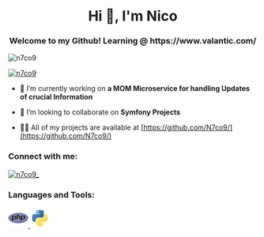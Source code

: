 <h1 align="center">Hi 👋, I'm Nico</h1>
<h3 align="center">Welcome to my Github! Learning @ https://www.valantic.com/</h3>

<p align="left"> <img src="https://komarev.com/ghpvc/?username=n7co9&label=Profile%20views&color=0e75b6&style=flat" alt="n7co9" /> </p>

<p align="left"> <a href="https://github.com/ryo-ma/github-profile-trophy"><img src="https://github-profile-trophy.vercel.app/?username=n7co9" alt="n7co9" /></a> </p>

- 🔭 I’m currently working on **a MOM Microservice for handling Updates of crucial Information**

- 👯 I’m looking to collaborate on **Symfony Projects**

- 👨‍💻 All of my projects are available at [https://github.com/N7co9/](https://github.com/N7co9/)

<h3 align="left">Connect with me:</h3>
<p align="left">
<a href="https://instagram.com/n7co9_" target="blank"><img align="center" src="https://raw.githubusercontent.com/rahuldkjain/github-profile-readme-generator/master/src/images/icons/Social/instagram.svg" alt="n7co9_" height="30" width="40" /></a>
</p>

<h3 align="left">Languages and Tools:</h3>
<p align="left"> <a href="https://www.php.net" target="_blank" rel="noreferrer"> <img src="https://raw.githubusercontent.com/devicons/devicon/master/icons/php/php-original.svg" alt="php" width="40" height="40"/> </a> <a href="https://www.python.org" target="_blank" rel="noreferrer"> <img src="https://raw.githubusercontent.com/devicons/devicon/master/icons/python/python-original.svg" alt="python" width="40" height="40"/> </a> </p>

